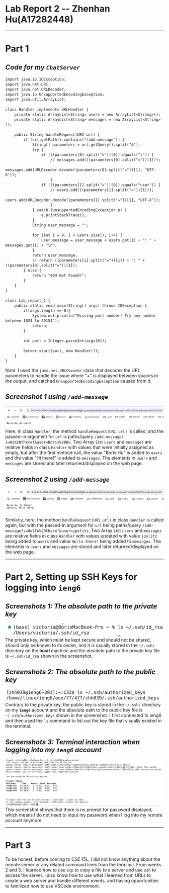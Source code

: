 # **Lab Report 2 -- Zhenhan Hu(A17282448)**
---
# **Part 1**
## *Code for my `ChatServer`*
```
import java.io.IOException;
import java.net.URI;
import java.net.URLDecoder;
import java.io.UnsupportedEncodingException;
import java.util.ArrayList;

class Handler implements URLHandler {
    private static ArrayList<String> users = new ArrayList<String>();
    private static ArrayList<String> messages = new ArrayList<String>();

    public String handleRequest(URI url) {
        if (url.getPath().contains("/add-message")) {
            String[] parameters = url.getQuery().split("&");
            try {
                if (((parameters[0].split("="))[0]).equals("s")) {
                    // messages.add(((parameters[0].split("="))[1]));
                    messages.add(URLDecoder.decode((parameters[0].split("="))[1], "UTF-8"));
                    }
                if (((parameters[1].split("="))[0]).equals("user")) {
                    // users.add(((parameters[1].split("="))[1]));
                    users.add(URLDecoder.decode((parameters[1].split("="))[1], "UTF-8"));
                    }
            } catch (UnsupportedEncodingException e) {
                e.printStackTrace();
            }
            String user_message = "";

            for (int i = 0; i < users.size(); i++) {
                user_message = user_message + users.get(i) + ": " + messages.get(i) + "\n";
            }
            return user_message;
            // return ((parameters[1].split("="))[1]) + ": " + ((parameters[0].split("="))[1]);
        } else {
            return "404 Not Found!";
        }
    }
}

class Lab_report_2 {
    public static void main(String[] args) throws IOException {
        if(args.length == 0){
            System.out.println("Missing port number! Try any number between 1024 to 49151");
            return;
        }

        int port = Integer.parseInt(args[0]);

        Server.start(port, new Handler());
    }
}
```
Note: I used the `java.net.URLDecoder` class that decodes the URL parameters to handle the issue where "+" is displayed between spaces in the output, and catched `UnsupportedEncodingException` caused from it.

## *Screenshot 1 using `/add-message`*
![Image](/images/report2-images/lab_report2,part1.1.png)
Here, in class `Handler`, the method `handleRequest(URI url)` is called, and the passed-in argument for `url` is paths/query `/add-message?s=Hi%20there!&user=Boris%20Hu`. Two Array List `users` and `messages` are relative fields in class `Handler` with values that were initially assigned as empty, but after the first method call, the value "Boris Hu" is added to `users` and the value "Hi there!" is added to `messages`. The elements in `users` and `messages` are stored and later returned/displayed on the web page.

## *Screenshot 2 using `/add-message`*
![Image](/images/report2-images/lab_report2,part1.2.png)

Similarly, here, the method `handleRequest(URI url)` in class `Handler` is called again, but with the passed-in argument for `url` being paths/query `/add-message?s=Hello%20there!&user=jpolitz`. Two Array List `users` and `messages` are relative fields in class `Handler` with values updated with value `jpolitz` being added to `users` and value `Hello there!` being added to `messages`. The elements in `users` and `messages` are stored and later returned/displayed on the web page.

---

# **Part 2, Setting up SSH Keys for logging into `ieng6`**
## *Screenshots 1: The absolute path to the *private* key*
![Image](/images/report2-images/private_key_absolute_path.png)
The private key, which must be kept secure and should not be shared, should only be known to its owner, and it is usually stored in the `~/.ssh/` directory on the **local** machine and the absolute path to the private key file is `~/.ssh/id_rsa` shown in the screenshot.

## *Screenshots 2: The absolute path to the *public* key*
![Image](/images/report2-images/public_key_absolute_path.png)
Contrary to the private key, the public key is stored in the `~/.ssh/` directory on my **`ieng6`** account and the absolute path to the public key file is `~/.ssh/authorized_keys` shown in the screenshot. I first connected to ieng6 and then used the `ls` command to list out the key file that visually existed in the terminal.

## *Screenshots 3: Terminal interaction when logging into my `ieng6` account*
![Image](/images/report2-images/no_password_required.png)
This screenshot shows that there is no prompt for password displayed, which means I do not need to input my password when I log into my remote account anymore.

---

# **Part 3**
To be honest, before coming to CSE 15L, I did not know anything about the remote server or any related command lines from the terminal. From weeks 2 and 3, I learned how to use `scp` to copy a file to a server and use `ssh` to access the server. I also know how to use what I learned from URLs to create a web server and handle different events, and having opportunities to familized how to use VSCode environment.

